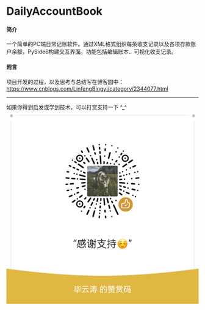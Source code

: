 # DailyAccountBook
#### 简介
一个简单的PC端日常记账软件。通过XML格式组织每条收支记录以及各项存款账户余额，PySide6构建交互界面。功能包括编辑账本、可视化收支记录。
#### 附言
项目开发的过程，以及思考与总结写在博客园中：
https://www.cnblogs.com/LinfengBingyi/category/2344077.html

-------------
如果你得到启发或学到技术，可以打赏支持一下 ^_^  
![微信赞赏码.png](resources/微信赞赏码.png)